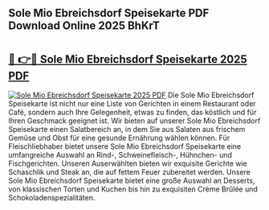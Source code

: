 ## Sole Mio Ebreichsdorf Speisekarte PDF Download Online 2025 BhKrT

# <h2><a href="http://gc94l89.nevu.top/?p=Sole+Mio+Ebreichsdorf+Speisekarte">🔗 👉🔴 Sole Mio Ebreichsdorf Speisekarte 2025 PDF</a></h2>

[![Sole Mio Ebreichsdorf Speisekarte 2025 PDF](https://i.imgur.com/dBaPXMq.png)](http://gc94l89.nevu.top/?p=Sole+Mio+Ebreichsdorf+Speisekarte)
Die Sole Mio Ebreichsdorf Speisekarte ist nicht nur eine Liste von Gerichten in einem Restaurant oder Café, sondern auch Ihre Gelegenheit, etwas zu finden, das köstlich und für Ihren Geschmack geeignet ist. Wir bieten auf unserer Sole Mio Ebreichsdorf Speisekarte einen Salatbereich an, in dem Sie aus Salaten aus frischem Gemüse und Obst für eine gesunde Ernährung wählen können. Für Fleischliebhaber bietet unsere Sole Mio Ebreichsdorf Speisekarte eine umfangreiche Auswahl an Rind-, Schweinefleisch-, Hühnchen- und Fischgerichten. Unseren Auserwählten bieten wir exquisite Gerichte wie Schaschlik und Steak an, die auf fettem Feuer zubereitet werden. Unsere Sole Mio Ebreichsdorf Speisekarte bietet eine große Auswahl an Desserts, von klassischen Torten und Kuchen bis hin zu exquisiten Crème Brûlée und Schokoladenspezialitäten.
